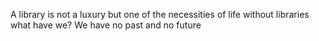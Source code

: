 A library is not a luxury but one of the necessities of life
without libraries what have we? We have no past and no future
